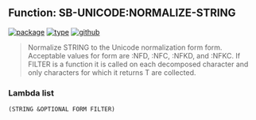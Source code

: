 ## Function: SB-UNICODE:NORMALIZE-STRING
[![package](https://img.shields.io/badge/Package-SB--UNICODE-5f9ea0.svg?style=social&colorA=999999)](../) [![type](https://img.shields.io/badge/Type-Function-5f9ea0.svg?style=social&colorA=999999)](../#function) [![github](https://img.shields.io/badge/GitHub-View_the_source-5f9ea0.svg?style=social&colorA=999999&logo=github)](https://github.com/sbcl/sbcl/blob/master/src/code/target-unicode.lisp/) 

> Normalize STRING to the Unicode normalization form form.
> Acceptable values for form are :NFD, :NFC, :NFKD, and :NFKC.
> If FILTER is a function it is called on each decomposed character and
> only characters for which it returns T are collected.

### Lambda list
```
(STRING &OPTIONAL FORM FILTER)
```
